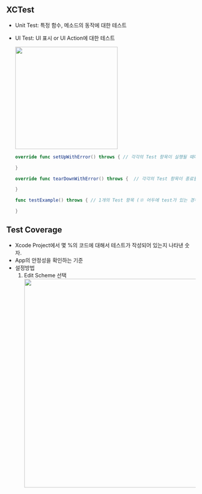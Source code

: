 ## XCTest
- Unit Test: 특정 함수, 메소드의 동작에 대한 테스트
- UI Test: UI 표시 or UI Action에 대한 테스트

  <img width="272" src="https://user-images.githubusercontent.com/46417892/179194106-5d2004c8-510c-4783-a0c5-e311c5e738ee.png">

    ```swift
    override func setUpWithError() throws { // 각각의 Test 항목이 실행될 때마다, 실행되는 method

    }

    override func tearDownWithError() throws {  // 각각의 Test 항목이 종료될 때마다, 실행되는 method

    }

    func testExample() throws { // 1개의 Test 항목 (※ 어두에 test가 있는 경우, test method로 인식)

    }
    ```

## Test Coverage
- Xcode Project에서 몇 %의 코드에 대해서 테스트가 작성되어 있는지 나타낸 숫자.
- App의 안정성을 확인하는 기준
- 설정방법
  1. Edit Scheme 선택
      <img width="555" src="https://user-images.githubusercontent.com/46417892/179216476-35e6641c-b773-4b00-9799-60bf774c5e63.png">
